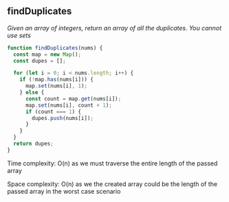## findDuplicates

_Given an array of integers, return an array of all the duplicates. You cannot use sets_

```JavaScript
function findDuplicates(nums) {
  const map = new Map();
  const dupes = [];

  for (let i = 0; i < nums.length; i++) {
    if (!map.has(nums[i])) {
      map.set(nums[i], 1);
    } else {
      const count = map.get(nums[i]);
      map.set(nums[i], count + 1);
      if (count === 1) {
        dupes.push(nums[i]);
      }
    }
  }
  return dupes;
}
```

Time complexity: O(n) as we must traverse the entire length of the passed array

Space complexity: O(n) as we the created array could be the length of the passed array in the worst case scenario
